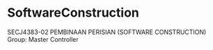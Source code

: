 # SoftwareConstruction
SECJ4383-02 PEMBINAAN PERISIAN (SOFTWARE CONSTRUCTION) Group: Master Controller
